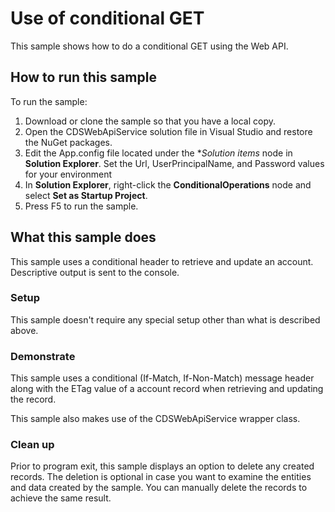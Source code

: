 ﻿# Use of conditional GET

This sample shows how to do a conditional GET using the Web API. 

## How to run this sample

To run the sample:
1. Download or clone the sample so that you have a local copy.
2. Open the CDSWebApiService solution file in Visual Studio and restore the NuGet packages.
3. Edit the App.config file located under the **Solution items* node in **Solution Explorer**. Set the Url, UserPrincipalName, and Password values for your environment
4. In **Solution Explorer**, right-click the **ConditionalOperations** node and select **Set as Startup Project**. 
5. Press F5 to run the sample.

## What this sample does

This sample uses a conditional header to retrieve and update an account. Descriptive output is sent to the console. 

### Setup

This sample doesn't require any special setup other than what is described above.


### Demonstrate

This sample uses a conditional (If-Match, If-Non-Match) message header along with the ETag value of a account record when retrieving and updating the record. 

This sample also makes use of the CDSWebApiService wrapper class.

### Clean up

Prior to program exit, this sample displays an option to delete any created records. The deletion is optional in case you want to examine the entities and data created by the sample.
You can manually delete the records to achieve the same result.